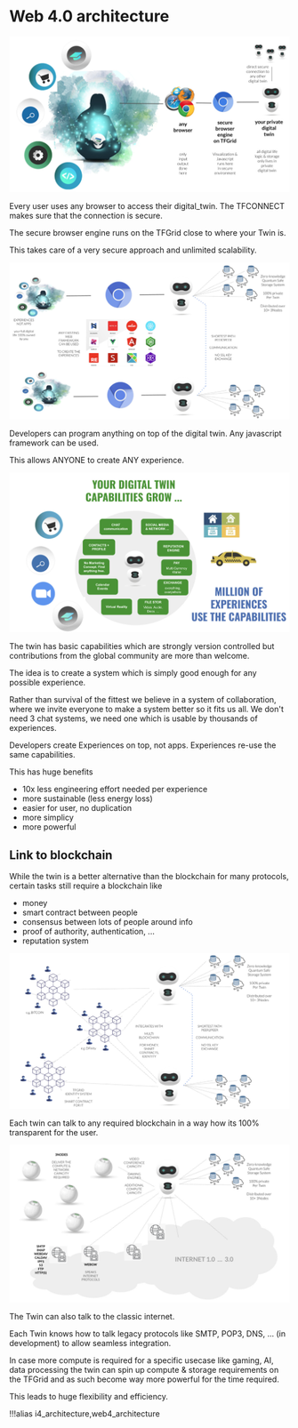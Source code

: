 # Web 4.0 architecture

![](img/digital_twin_to_browser.jpg)

Every user uses any browser to access their digital_twin. The TFCONNECT makes sure that the connection is secure.

The secure browser engine runs on the TFGrid close to where your Twin is.

This takes care of a very secure approach and unlimited scalability.

![](img/i4_arch1.jpg)

Developers can program anything on top of the digital twin. Any javascript framework can be used.

This allows ANYONE to create ANY experience.

![](img/twin_capabilities.jpg)

The twin has basic capabilities which are strongly version controlled but contributions from the global community are more than welcome.

The idea is to create a system which is simply good enough for any possible experience.

Rather than survival of the fittest we believe in a system of collaboration, where we invite everyone to make a system better so it fits us all. We don't need 3 chat systems, we need one which is usable by thousands of experiences.

Developers create Experiences on top, not apps. Experiences re-use the same capabilities.

This has huge benefits

- 10x less engineering effort needed per experience
- more sustainable (less energy loss)
- easier for user, no duplication
- more simplicy
- more powerful

## Link to blockchain

While the twin is a better alternative than the blockchain for many protocols, certain tasks still require a blockchain like

- money
- smart contract between people
- consensus between lots of people around info
- proof of authority, authentication, ...
- reputation system

![](img/i4_arch2.jpg)

Each twin can talk to any required blockchain in a way how its 100% transparent for the user.

![](img/i4_arch3.jpg)

The Twin can also talk to the classic internet.

Each Twin knows how to talk legacy protocols like SMTP, POP3, DNS, ... (in development) to allow seamless integration.

In case more compute is required for a specific usecase like gaming, AI, data processing the twin can spin up compute & storage requirements on the TFGrid and as such become way more powerful for the time required.

This leads to huge flexibility and efficiency.


!!!alias i4_architecture,web4_architecture